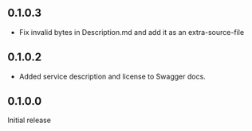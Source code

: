 ## 0.1.0.3
- Fix invalid bytes in Description.md and add it as an extra-source-file

## 0.1.0.2
- Added service description and license to Swagger docs.

## 0.1.0.0
Initial release
